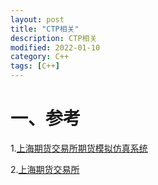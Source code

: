 ```yaml
---
layout: post
title: "CTP相关"
description: CTP相关
modified: 2022-01-10
category: C++
tags: [C++]
---
```


# 一、参考

1.[上海期货交易所期货模拟仿真系统](https://www.simnow.com.cn/)

2.[上海期货交易所](http://www.shfe.com.cn/)


